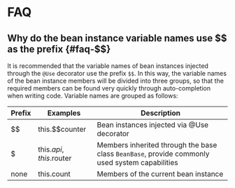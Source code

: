 # FAQ

## Why do the bean instance variable names use $$ as the prefix {#faq-$$}

It is recommended that the variable names of bean instances injected through the `@Use` decorator use the prefix `$$`. In this way, the variable names of the bean instance members will be divided into three groups, so that the required members can be found very quickly through auto-completion when writing code. Variable names are grouped as follows:

| Prefix | Examples                | Description                                                                                    |
| ------ | ----------------------- | ---------------------------------------------------------------------------------------------- |
| $$     | this.$$counter          | Bean instances injected via @Use decorator                                                     |
| $      | this.$api, this.$router | Members inherited through the base class `BeanBase`, provide commonly used system capabilities |
| none   | this.count              | Members of the current bean instance                                                           |
